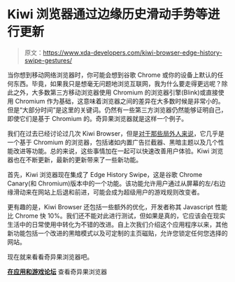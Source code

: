 # Kiwi 浏览器通过边缘历史滑动手势等进行更新

> 原文：<https://www.xda-developers.com/kiwi-browser-edge-history-swipe-gestures/>

当你想到移动网络浏览器时，你可能会想到谷歌 Chrome 或你的设备上默认的任何东西。毕竟，如果我只是想毫无问题地浏览互联网，我为什么要走得更远呢？除此之外，大多数第三方移动浏览器使用 Chromium 的浏览器引擎(Blink)或直接使用 Chromium 作为基础，这意味着浏览器之间的差异在大多数时候是非常小的。但是“大部分时间”是这里的关键词。仍然有一些第三方浏览器仍然能够证明自己，即使它们是基于 Chromium 的。奇异果浏览器就是这样一个例子。

我们在过去已经讨论过几次 Kiwi Browser，但是[对于那些局外人来说](https://www.xda-developers.com/kiwi-chrome-browser-dark-theme-ad-blocker/)，它几乎是一个基于 Chromium 的浏览器，包括诸如内置广告拦截器、黑暗主题以及几个性能改进等功能。总的来说，这些事情加在一起可以快速改善用户体验。Kiwi 浏览器也在不断更新，最新的更新带来了一些新功能。

首先，Kiwi 浏览器现在集成了 Edge History Swipe，这是谷歌 Chrome Canary(和 Chromium)版本中的一个功能。该功能允许用户通过从屏幕的左/右边缘滑动来在网站上后退和前进，可能会成为超级用户的游戏规则改变者。

更有趣的是，Kiwi Browser 还包括一些额外的优化，开发者称其 Javascript 性能比 Chrome 快 10%。我们还不能对此进行测试，但如果是真的，它应该会在现实生活中的日常使用中转化为不错的改进。自上次我们介绍这个应用程序以来，其他新功能包括一个改进的黑暗模式以及可定制的主页磁贴，允许您锁定任何您选择的网站。

现在就来看看奇异果浏览器吧。

[**在应用和游戏论坛**](https://forum.xda-developers.com/showpost.php?p=76666241&postcount=3) 查看奇异果浏览器